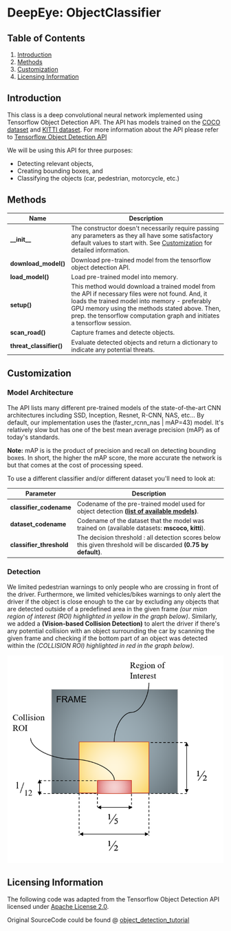 # DeepEye: ObjectClassifier

## Table of Contents
1. [Introduction](#introduction)
2. [Methods](#methods)
3. [Customization](#customization)
4. [Licensing Information](#licensing-information)


## Introduction
This class is a deep convolutional neural network implemented using Tensorflow Object Detection API. The API has models trained on the [COCO dataset](http://cocodataset.org/#home) and [KITTI dataset](http://www.cvlibs.net/datasets/kitti/). For more information about the API please refer to [Tensorflow Object Detection API](https://github.com/tensorflow/models/tree/master/research/object_detection)

We will be using this API for three purposes:
- Detecting relevant objects,
- Creating bounding boxes, and
- Classifying the objects (car, pedestrian, motorcycle, etc.)


## Methods
Name | Description 
--- | ---
**\_\_init\_\_** | The constructor doesn't necessarily require passing any parameters as they all have some satisfactory default values to start with. See [Customization](#customization) for detailed information. 
**download_model()** | Download pre-trained model from the tensorflow object detection API.
**load_model()** | Load pre-trained model into memory.
**setup()** | This method would download a trained model from the API if necessary files were not found. And, it loads the trained model into memory - preferably GPU memory using the methods stated above. Then, prep. the tensorflow computation graph and initiates a tensorflow session.
**scan_road()** | Capture frames and detecte objects.
**threat_classifier()** | Evaluate detected objects and return a dictionary to indicate any potential threats.



## Customization
### Model Architecture
The API lists many different pre-trained models of the state-of-the-art CNN architectures including SSD, Inception, Resnet, R-CNN, NAS, etc... By default, our implementation uses the (faster_rcnn_nas | mAP=43) model. It's relatively slow but has one of the best mean average precision (mAP) as of today's standards. 

**Note:** mAP is is the product of precision and recall on detecting bounding boxes. In short, the higher the mAP score, the more accurate the network is but that comes at the cost of processing speed.


To use a different classifier and/or different dataset you'll need to look at:

Parameter | Description 
--- | ---
**classifier_codename** | Codename of the pre-trained model used for object detection **([list of available models](https://github.com/tensorflow/models/blob/master/research/object_detection/g3doc/detection_model_zoo.md))**.
**dataset_codename** | Codename of the dataset that the model was trained on (available datasets: **mscoco, kitti**).
**classifier_threshold** | The decision threshold : all detection scores below this given threshold will be discarded **(0.75 by default)**.

### Detection

We limited pedestrian warnings to only people who are crossing in front of the driver. Furthermore, we limited vehicles/bikes warnings to only alert the driver if the object is close enough to the car by excluding any objects that are detected outside of a predefined area in the given frame *(our mian region of interest (ROI) highlighted in yellow in the graph below)*. Similarly, we added a **(Vision-based Collision Detection)** to alert the driver if there's any potential collision with an object surrounding the car by scanning the given frame and checking if the bottom part of an object was detected within the *(COLLISION ROI) highlighted in red in the graph below)*.

![Region of Interest](roi.png) 



## Licensing Information
The following code was adapted from the Tensorflow Object Detection API licensed under [Apache License 2.0](https://github.com/tensorflow/models/blob/master/LICENSE).

Original SourceCode could be found @ [object_detection_tutorial](https://github.com/tensorflow/models/blob/master/research/object_detection/object_detection_tutorial.ipynb)

